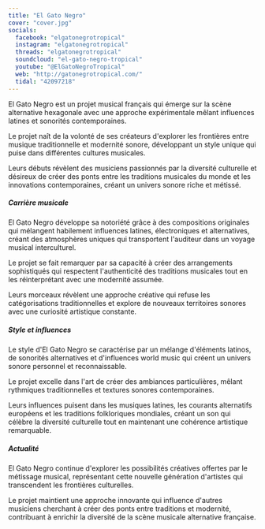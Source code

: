 ```yaml
---
title: "El Gato Negro"
cover: "cover.jpg"
socials:
  facebook: "elgatonegrotropical"
  instagram: "elgatonegrotropical"
  threads: "elgatonegrotropical"
  soundcloud: "el-gato-negro-tropical"
  youtube: "@ElGatoNegroTropical"
  web: "http://gatonegrotropical.com/"
  tidal: "42097218"
---
```


El Gato Negro est un projet musical français qui émerge sur la scène alternative hexagonale avec une approche
expérimentale mêlant influences latines et sonorités contemporaines.

Le projet naît de la volonté de ses créateurs d'explorer les frontières entre musique traditionnelle et modernité
sonore, développant un style unique qui puise dans différentes cultures musicales.

Leurs débuts révèlent des musiciens passionnés par la diversité culturelle et désireux de créer des ponts entre les
traditions musicales du monde et les innovations contemporaines, créant un univers sonore riche et métissé.

##### Carrière musicale

El Gato Negro développe sa notoriété grâce à des compositions originales qui mélangent habilement influences latines,
électroniques et alternatives, créant des atmosphères uniques qui transportent l'auditeur dans un voyage musical
interculturel.

Le projet se fait remarquer par sa capacité à créer des arrangements sophistiqués qui respectent l'authenticité des
traditions musicales tout en les réinterprétant avec une modernité assumée.

Leurs morceaux révèlent une approche créative qui refuse les catégorisations traditionnelles et explore de nouveaux
territoires sonores avec une curiosité artistique constante.

##### Style et influences

Le style d'El Gato Negro se caractérise par un mélange d'éléments latinos, de sonorités alternatives et d'influences
world music qui créent un univers sonore personnel et reconnaissable.

Le projet excelle dans l'art de créer des ambiances particulières, mêlant rythmiques traditionnelles et textures sonores
contemporaines.

Leurs influences puisent dans les musiques latines, les courants alternatifs européens et les traditions folkloriques
mondiales, créant un son qui célèbre la diversité culturelle tout en maintenant une cohérence artistique remarquable.

##### Actualité

El Gato Negro continue d'explorer les possibilités créatives offertes par le métissage musical, représentant cette
nouvelle génération d'artistes qui transcendent les frontières culturelles.

Le projet maintient une approche innovante qui influence d'autres musiciens cherchant à créer des ponts entre traditions
et modernité, contribuant à enrichir la diversité de la scène musicale alternative française.
